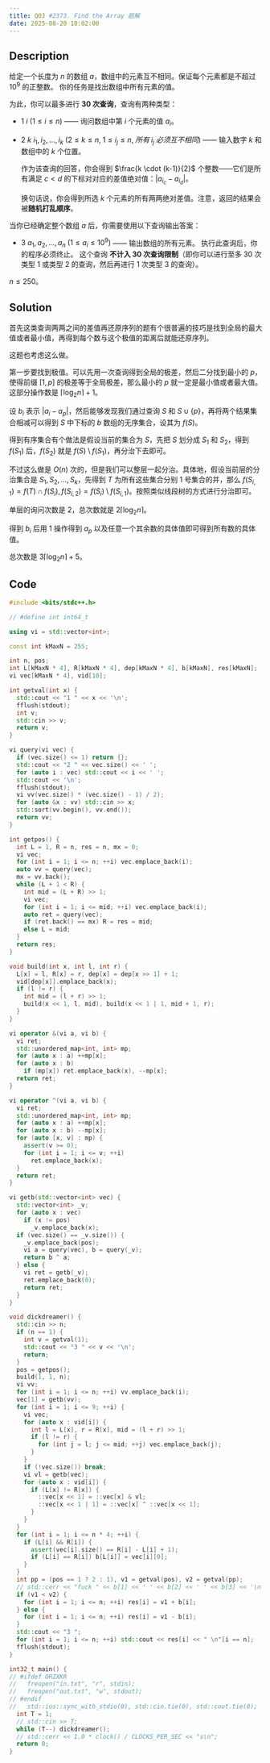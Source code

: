 ```yaml
---
title: QOJ #2373. Find the Array 题解
date: 2025-08-20 10:02:00
---
```


## Description

给定一个长度为 $n$ 的数组 $a$，数组中的元素互不相同。保证每个元素都是不超过 $10^9$ 的正整数。
你的任务是找出数组中所有元素的值。

为此，你可以最多进行 **30 次查询**，查询有两种类型：

- $1\ i$ $(1 \leq i \leq n)$ —— 询问数组中第 $i$ 个元素的值 $a_i$。

- $2\ k\ i_1, i_2, \ldots, i_k$ $(2 \leq k \leq n,\; 1 \leq i_j \leq n,\; 所有 \; i_j \; 必须互不相同)$ —— 输入数字 $k$ 和数组中的 $k$ 个位置。

  作为该查询的回答，你会得到 $\frac{k \cdot (k-1)}{2}$ 个整数——它们是所有满足 $c < d$ 的下标对对应的差值绝对值：$|a_{i_c} - a_{i_d}|$。

  换句话说，你会得到所选 $k$ 个元素的所有两两绝对差值。注意，返回的结果会被**随机打乱顺序**。

当你已经确定整个数组 $a$ 后，你需要使用以下查询输出答案：

- $3\ a_1, a_2, \ldots, a_n$ $(1 \leq a_i \leq 10^9)$ —— 输出数组的所有元素。
  执行此查询后，你的程序必须终止。
  这个查询 **不计入 30 次查询限制**（即你可以进行至多 30 次类型 1 或类型 2 的查询，然后再进行 1 次类型 3 的查询）。

$n\leq 250$。

## Solution

首先这类查询两两之间的差值再还原序列的题有个很普遍的技巧是找到全局的最大值或者最小值，再得到每个数与这个极值的距离后就能还原序列。

这题也考虑这么做。

第一步要找到极值。可以先用一次查询得到全局的极差，然后二分找到最小的 $p$，使得前缀 $[1,p]$ 的极差等于全局极差，那么最小的 $p$ 就一定是最小值或者最大值。这部分操作数是 $\lceil\log_2 n\rceil+1$。

设 $b_i$ 表示 $|a_i-a_p|$，然后能够发现我们通过查询 $S$ 和 $S\cup\{p\}$，再将两个结果集合相减可以得到 $S$ 中下标的 $b$ 数组的无序集合，设其为 $f(S)$。

得到有序集合有个做法是假设当前的集合为 $S$，先把 $S$ 划分成 $S_1$ 和 $S_2$，得到 $f(S_1)$ 后，$f(S_2)$ 就是 $f(S)\setminus f(S_1)$，再分治下去即可。

不过这么做是 $O(n)$ 次的，但是我们可以整层一起分治。具体地，假设当前层的分治集合是 $S_1,S_2,\ldots,S_k$，先得到 $T$ 为所有这些集合分别 $1$ 号集合的并，那么 $f(S_{i,1})=f(T)\cap f(S_i),f(S_{i,2})=f(S_i)\setminus f(S_{i,1})$。按照类似线段树的方式进行分治即可。

单层的询问次数是 $2$，总次数就是 $2\lceil\log_2 n\rceil$。

得到 $b_i$ 后用 $1$ 操作得到 $a_p$ 以及任意一个其余数的具体值即可得到所有数的具体值。

总次数是 $3\lceil\log_2 n\rceil+5$。

## Code

```cpp
#include <bits/stdc++.h>

// #define int int64_t

using vi = std::vector<int>;

const int kMaxN = 255;

int n, pos;
int L[kMaxN * 4], R[kMaxN * 4], dep[kMaxN * 4], b[kMaxN], res[kMaxN];
vi vec[kMaxN * 4], vid[10];

int getval(int x) {
  std::cout << "1 " << x << '\n';
  fflush(stdout);
  int v;
  std::cin >> v;
  return v;
}

vi query(vi vec) {
  if (vec.size() <= 1) return {};
  std::cout << "2 " << vec.size() << ' ';
  for (auto i : vec) std::cout << i << ' ';
  std::cout << '\n';
  fflush(stdout);
  vi vv(vec.size() * (vec.size() - 1) / 2);
  for (auto &x : vv) std::cin >> x;
  std::sort(vv.begin(), vv.end());
  return vv;
}

int getpos() {
  int L = 1, R = n, res = n, mx = 0;
  vi vec;
  for (int i = 1; i <= n; ++i) vec.emplace_back(i);
  auto vv = query(vec);
  mx = vv.back();
  while (L + 1 < R) {
    int mid = (L + R) >> 1;
    vi vec;
    for (int i = 1; i <= mid; ++i) vec.emplace_back(i);
    auto ret = query(vec);
    if (ret.back() == mx) R = res = mid;
    else L = mid;
  }
  return res;
}

void build(int x, int l, int r) {
  L[x] = l, R[x] = r, dep[x] = dep[x >> 1] + 1;
  vid[dep[x]].emplace_back(x);
  if (l != r) {
    int mid = (l + r) >> 1;
    build(x << 1, l, mid), build(x << 1 | 1, mid + 1, r);
  }
}

vi operator &(vi a, vi b) {
  vi ret;
  std::unordered_map<int, int> mp;
  for (auto x : a) ++mp[x];
  for (auto x : b)
    if (mp[x]) ret.emplace_back(x), --mp[x];
  return ret;
}

vi operator ^(vi a, vi b) {
  vi ret;
  std::unordered_map<int, int> mp;
  for (auto x : a) ++mp[x];
  for (auto x : b) --mp[x];
  for (auto [x, v] : mp) {
    assert(v >= 0);
    for (int i = 1; i <= v; ++i)
      ret.emplace_back(x);
  }
  return ret;
}

vi getb(std::vector<int> vec) {
  std::vector<int> _v;
  for (auto x : vec)
    if (x != pos)
      _v.emplace_back(x);
  if (vec.size() == _v.size()) {
    _v.emplace_back(pos);
    vi a = query(vec), b = query(_v);
    return b ^ a;
  } else {
    vi ret = getb(_v);
    ret.emplace_back(0);
    return ret;
  }
}

void dickdreamer() {
  std::cin >> n;
  if (n == 1) {
    int v = getval(1);
    std::cout << "3 " << v << '\n';
    return;
  }
  pos = getpos();
  build(1, 1, n);
  vi vv;
  for (int i = 1; i <= n; ++i) vv.emplace_back(i);
  vec[1] = getb(vv);
  for (int i = 1; i <= 9; ++i) {
    vi vec;
    for (auto x : vid[i]) {
      int l = L[x], r = R[x], mid = (l + r) >> 1;
      if (l != r) {
        for (int j = l; j <= mid; ++j) vec.emplace_back(j);
      }
    }
    if (!vec.size()) break;
    vi vl = getb(vec);
    for (auto x : vid[i]) {
      if (L[x] != R[x]) {
        ::vec[x << 1] = ::vec[x] & vl;
        ::vec[x << 1 | 1] = ::vec[x] ^ ::vec[x << 1];
      }
    }
  }
  for (int i = 1; i <= n * 4; ++i) {
    if (L[i] && R[i]) {
      assert(vec[i].size() == R[i] - L[i] + 1);
      if (L[i] == R[i]) b[L[i]] = vec[i][0];
    }
  }
  int pp = (pos == 1 ? 2 : 1), v1 = getval(pos), v2 = getval(pp);
  // std::cerr << "fuck " << b[1] << ' ' << b[2] << ' ' << b[3] << '\n';
  if (v1 < v2) {
    for (int i = 1; i <= n; ++i) res[i] = v1 + b[i];
  } else {
    for (int i = 1; i <= n; ++i) res[i] = v1 - b[i];
  }
  std::cout << "3 ";
  for (int i = 1; i <= n; ++i) std::cout << res[i] << " \n"[i == n];
  fflush(stdout);
}

int32_t main() {
// #ifdef ORZXKR
//   freopen("in.txt", "r", stdin);
//   freopen("out.txt", "w", stdout);
// #endif
//   std::ios::sync_with_stdio(0), std::cin.tie(0), std::cout.tie(0);
  int T = 1;
  // std::cin >> T;
  while (T--) dickdreamer();
  // std::cerr << 1.0 * clock() / CLOCKS_PER_SEC << "s\n";
  return 0;
}
```